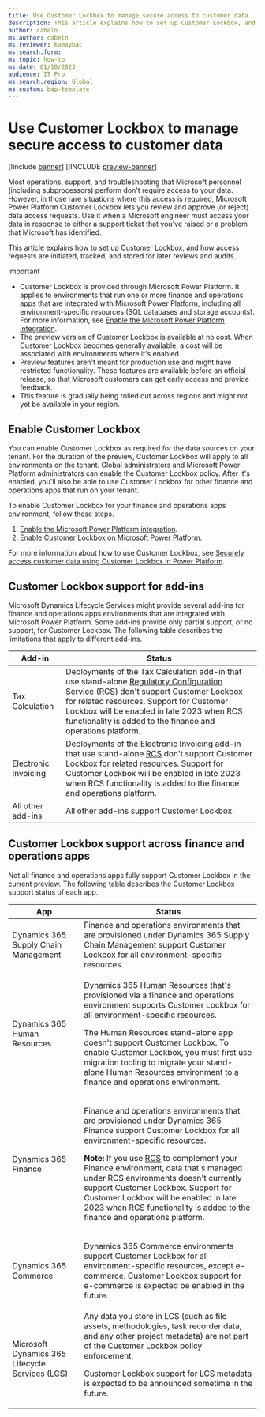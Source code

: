 ```yaml
---
title: Use Customer Lockbox to manage secure access to customer data
description: This article explains how to set up Customer Lockbox, and how access requests are initiated, tracked, and stored for later reviews and audits.
author: cabeln
ms.author: cabeln
ms.reviewer: kamaybac
ms.search.form:
ms.topic: how-to
ms.date: 01/10/2023
audience: IT Pro
ms.search.region: Global
ms.custom: bap-template
---
```


# Use Customer Lockbox to manage secure access to customer data

[!include [banner](../includes/banner.md)]
[!INCLUDE [preview-banner](../includes/preview-banner.md)]

Most operations, support, and troubleshooting that Microsoft personnel (including subprocessors) perform don't require access to your data. However, in those rare situations where this access is required, Microsoft Power Platform Customer Lockbox lets you review and approve (or reject) data access requests. Use it when a Microsoft engineer must access your data in response to either a support ticket that you've raised or a problem that Microsoft has identified.

This article explains how to set up Customer Lockbox, and how access requests are initiated, tracked, and stored for later reviews and audits.

> [!IMPORTANT]
>
> - Customer Lockbox is provided through Microsoft Power Platform. It applies to environments that run one or more finance and operations apps that are integrated with Microsoft Power Platform, including all environment-specific resources (SQL databases and storage accounts). For more information, see [Enable the Microsoft Power Platform integration](../../dev-itpro/power-platform/enable-power-platform-integration.md).
> - The preview version of Customer Lockbox is available at no cost. When Customer Lockbox becomes generally available, a cost will be associated with environments where it's enabled.
> - Preview features aren't meant for production use and might have restricted functionality. These features are available before an official release, so that Microsoft customers can get early access and provide feedback.
> - This feature is gradually being rolled out across regions and might not yet be available in your region.

## Enable Customer Lockbox

You can enable Customer Lockbox as required for the data sources on your tenant. For the duration of the preview, Customer Lockbox will apply to all environments on the tenant. Global administrators and Microsoft Power Platform administrators can enable the Customer Lockbox policy. After it's enabled, you'll also be able to use Customer Lockbox for other finance and operations apps that run on your tenant.

To enable Customer Lockbox for your finance and operations apps environment, follow these steps.

1. [Enable the Microsoft Power Platform integration](../../dev-itpro/power-platform/enable-power-platform-integration.md).
1. [Enable Customer Lockbox on Microsoft Power Platform](/power-platform/admin/about-lockbox).

For more information about how to use Customer Lockbox, see [Securely access customer data using Customer Lockbox in Power Platform](/power-platform/admin/about-lockbox).

## Customer Lockbox support for add-ins

Microsoft Dynamics Lifecycle Services might provide several add-ins for finance and operations apps environments that are integrated with Microsoft Power Platform. Some add-ins provide only partial support, or no support, for Customer Lockbox. The following table describes the limitations that apply to different add-ins.

| Add-in | Status |
|---|---|
| Tax Calculation | Deployments of the Tax Calculation add-in that use stand-alone [Regulatory Configuration Service (RCS)](../../../finance/localizations/rcs-overview.md) don't support Customer Lockbox for related resources. Support for Customer Lockbox will be enabled in late 2023 when RCS functionality is added to the finance and operations platform. |
| Electronic Invoicing | Deployments of the Electronic Invoicing add-in that use stand-alone [RCS](../../../finance/localizations/rcs-overview.md) don't support Customer Lockbox for related resources. Support for Customer Lockbox will be enabled in late 2023 when RCS functionality is added to the finance and operations platform. |
| All other add-ins | All other add-ins support Customer Lockbox. |

## Customer Lockbox support across finance and operations apps

Not all finance and operations apps fully support Customer Lockbox in the current preview. The following table describes the Customer Lockbox support status of each app.

| App | Status |
|---|---|
| Dynamics 365 Supply Chain Management | Finance and operations environments that are provisioned under Dynamics 365 Supply Chain Management support Customer Lockbox for all environment-specific resources. |
| Dynamics 365 Human Resources | <p>Dynamics 365 Human Resources that's provisioned via a finance and operations environment supports Customer Lockbox for all environment-specific resources.</p><p>The Human Resources stand-alone app doesn't support Customer Lockbox. To enable Customer Lockbox, you must first use migration tooling to migrate your stand-alone Human Resources environment to a finance and operations environment.</p> |
| Dynamics 365 Finance | <p>Finance and operations environments that are provisioned under Dynamics 365 Finance support Customer Lockbox for all environment-specific resources.</p><p><strong>Note:</strong> If you use [RCS](../../../finance/localizations/rcs-overview.md) to complement your Finance environment, data that's managed under RCS environments doesn't currently support Customer Lockbox. Support for Customer Lockbox will be enabled in late 2023 when RCS functionality is added to the finance and operations platform.</p> |
| Dynamics 365 Commerce | <p>Dynamics 365 Commerce environments support Customer Lockbox for all environment-specific resources, except e-commerce. Customer Lockbox support for e-commerce is expected be enabled in the future.</p>|
| Microsoft Dynamics 365 Lifecycle Services (LCS) | Any data you store in LCS (such as file assets, methodologies, task recorder data, and any other project metadata) are not part of the Customer Lockbox policy enforcement. <p>Customer Lockbox support for LCS metadata is expected to be announced sometime in the future.</p> |
